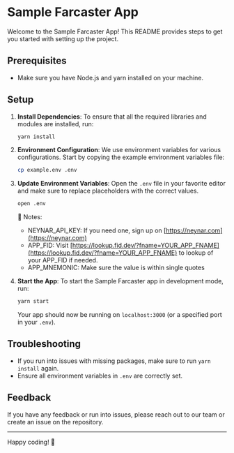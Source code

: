 # Sample Farcaster App

Welcome to the Sample Farcaster App! This README provides steps to get you started with setting up the project.

## Prerequisites

- Make sure you have Node.js and yarn installed on your machine.

## Setup

1. **Install Dependencies**: 
    To ensure that all the required libraries and modules are installed, run:
    ```bash
    yarn install
    ```

2. **Environment Configuration**:
    We use environment variables for various configurations. Start by copying the example environment variables file:
    ```bash
    cp example.env .env
    ```

3. **Update Environment Variables**: 
    Open the `.env` file in your favorite editor and make sure to replace placeholders with the correct values.
    ```bash
    open .env
    ```
    🔔 Notes: 

    - NEYNAR_API_KEY: If you need one, sign up on [https://neynar.com](https://neynar.com)
    - APP_FID: Visit [https://lookup.fid.dev/?fname=YOUR_APP_FNAME](https://lookup.fid.dev/?fname=YOUR_APP_FNAME) to lookup of your APP_FID if needed.
    - APP_MNEMONIC: Make sure the value is within single quotes

4. **Start the App**:
    To start the Sample Farcaster app in development mode, run:
    ```bash
    yarn start
    ```

    Your app should now be running on `localhost:3000` (or a specified port in your `.env`).

## Troubleshooting

- If you run into issues with missing packages, make sure to run `yarn install` again.
- Ensure all environment variables in `.env` are correctly set.

## Feedback

If you have any feedback or run into issues, please reach out to our team or create an issue on the repository.

---

Happy coding! 🚀
